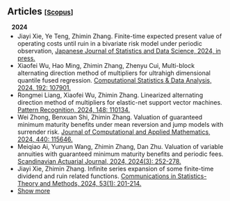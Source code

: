 <h1 id="articles"></h1>

<h2 style="margin: 30px 0px 15px;">Articles
<temp style="font-size:15px;">[</temp><a href="https://www-scopus-com-s.atrust.cqu.edu.cn/authid/detail.uri?authorId=35219373500#" target="_blank" style="font-size:15px;">Scopus</a><temp style="font-size:15px;">]</temp></h2>


<h4 id="2024;" style="margin:15px 10px -10px;">2024</h4>
<ul>
<li>Jiayi Xie, Ye Teng, Zhimin Zhang. Finite-time expected present value of operating costs until ruin in a bivariate risk model under periodic observation, <a href="https://link-springer-com-s.atrust.cqu.edu.cn/article/10.1007/s42081-024-00244-3"><autocolor>Japanese Journal of Statistics and Data Science, 2024, in press.</autocolor></a></li>

<li>Xiaofei Wu, Hao Ming, Zhimin Zhang, Zhenyu Cui, Multi-block alternating direction method of multipliers for ultrahigh dimensional quantile fused regression. <a href="https://www-sciencedirect-com-s.atrust.cqu.edu.cn/science/article/pii/S0167947323002128?via%3Dihub"><autocolor>Computational Statistics & Data Analysis, 2024, 192: 107901.</autocolor></a></li>

<li>Rongmei Liang, Xiaofei Wu, Zhimin Zhang. Linearized alternating direction method of multipliers for elastic-net support vector machines. <a href="https://www-sciencedirect-com-s.atrust.cqu.edu.cn/science/article/pii/S0031320323008312?via%3Dihub"><autocolor>Pattern Recognition, 2024, 148: 110134.</autocolor></a></li>

<li>Wei Zhong, Benxuan Shi, Zhimin Zhang. Valuation of guaranteed minimum maturity benefits under mean reversion and jump models with surrender risk. <a href="https://www-sciencedirect-com-s.atrust.cqu.edu.cn/science/article/pii/S0377042723005903?via%3Dihub"><autocolor>Journal of Computational and Applied Mathematics, 2024, 440: 115646.</autocolor></a></li>

<li>Meiqiao Ai, Yunyun Wang, Zhimin Zhang, Dan Zhu. Valuation of variable annuities with guaranteed minimum maturity benefits and periodic fees. <a href="https://www.tandfonline.com/doi/abs/10.1080/03461238.2023.2241193"><autocolor>Scandinavian Actuarial Journal, 2024, 2024(3): 252-278.</autocolor></a></li>

<li>Jiayi Xie, Zhimin Zhang. Infinite series expansion of some finite-time dividend and ruin related functions. <a href="https://www.tandfonline.com/doi/abs/10.1080/03610926.2022.2076124"><autocolor>Communications in Statistics-Theory and Methods, 2024, 53(1): 201-214.</autocolor></a></li>

<li> <a href="javascript:toggle_vis('2024more')">Show more</a> </li>

<div id="2024more" style="display:none">

<h4 id="2023;" style="margin:0 10px 0;">2023</h4>


<li>Ye Teng, Zhimin Zhang. On a time-changed Lévy risk model with capital injections and periodic observation.<a href="https://www.sciencedirect.com/science/article/abs/pii/S0378475423002938"><autocolor>Mathematics and Computers in Simulation, 2023, 214: 290-314.</autocolor></a></li>

<li>Ye Teng, Zhimin Zhang. Finite-time expected present value of operating costs until ruin in a Cox risk model with periodic observation. <a href="https://www.sciencedirect.com/science/article/abs/pii/S0096300323002436"><autocolor>Applied Mathematics and Computation, 2023, 452: 128074.</autocolor></a></li>

<li>Yang Yang, Jiayi Xie, Zhimin Zhang. Nonparametric estimation of some dividend problems in the perturbed compound Poisson model. <a href="https://www-cambridge-org-s.atrust.cqu.edu.cn/core/journals/probability-in-the-engineering-and-informational-sciences/article/nonparametric-estimation-of-some-dividend-problems-in-the-perturbed-compound-poisson-model/B29DB2B2B862822586CE0867F5758C20"><autocolor>Probability in the Engineering and Informational Sciences, 2023, 37(2):418-441.</autocolor></a></li>

<li>Jiayi Xie, Wenguang Yu, Zhimin Zhang, Zhenyu Cui. Gerber-Shiu analysis in the compound Poisson model with constant inter-observation times. <a href="https://www-cambridge-org-s.atrust.cqu.edu.cn/core/journals/probability-in-the-engineering-and-informational-sciences/article/gerbershiu-analysis-in-the-compound-poisson-model-with-constant-interobservation-times/44597BF1D4FA4892D0E7897D6DD0E693"><autocolor>Probability in the Engineering and Informational Sciences, 2023, 37(2):324-356.</autocolor></a></li>

<li>Wei Zhong, Zhenyu Cui, Zhimin Zhang. Efficient valuation of guaranteed minimum maturity benefits in regime switching jump diffusion models with surrender risk. <a href="https://www.sciencedirect.com/science/article/abs/pii/S037704272200512X"><autocolor>Journal of Computational and Applied Mathematics, 2023, 422: 114914.</autocolor></a></li>


<li > <a href="javascript:toggle_vis('2023more')">Show more</a> </li>
<div id="2023more" style="display:none">


<li>Meiqiao Ai, Zhimin Zhang, Wei Zhong. Valuation of a DB underpin hybrid pension under a regime-switching Lévy model. <a href="https://www-sciencedirect-com-s.atrust.cqu.edu.cn/science/article/pii/S0377042722003715?via%3Dihub"><autocolor>Journal of Computational and Applied Mathematics, 2023, 419: 114736.</autocolor></a></li>

<li>Wenyuan Wang, Zhimin Zhang, Zhuo Jin. TAX OPTIMIZATION WITH A TERMINAL VALUE FOR THE LÉVY RISK PROCESSES. <a href="https://www.researchgate.net/publication/364915397_Tax_optimization_with_a_terminal_value_for_the_Levy_risk_processes"><autocolor>Journal of Industrial and Management Optimization, 2023, 19(8).</autocolor></a></li>

<li>Meiqiao Ai, Zhimin Zhang, Dan Zhu. Valuing variable annuities with path-dependent surrender guarantees under regime-switching Lévy models. <a href="https://www.tandfonline.com/doi/abs/10.1080/03461238.2022.2099296"><autocolor>Scandinavian Actuarial Journal, 2023, 2023(4): 330-358.</autocolor></a></li>

<li>Wei Zhong, Dan Zhu, Zhimin Zhang. Valuation of variable annuities under stochastic volatility and stochastic jump intensity. <a href="https://www.tandfonline.com/doi/abs/10.1080/03461238.2022.2144432"><autocolor>Scandinavian Actuarial Journal, 2023, 2023(7): 708-734.</autocolor></a></li>

<li>Meiqiao Ai, Zhimin Zhang, Wenguang Yu. VALUING EQUITY-LINKED DEATH BENEFITS WITH A THRESHOLD EXPENSE STRUCTURE UNDER A REGIME-SWITCHING LEVY MODEL. <a href="https://www-scopus-com-s.atrust.cqu.edu.cn/record/display.uri?eid=2-s2.0-85141317880&origin=resultslist&sort=plf-f&src=s&sid=6ecfc0a5d527a41fa708b45a060a219c&sot=a&sdt=a&s=AU-ID%2835219373500%29+AND+PUBYEAR+IS+2023&sl=38&sessionSearchId=6ecfc0a5d527a41fa708b45a060a219c&relpos=9"><autocolor>Journal of Industrial and Management Optimization, 2023, 19(3).</autocolor></a></li>



<li> <a href="javascript:toggle_vis('articlesmore')">Show more</a></li>
<div id="articlesmore" style="display:none">

<h4 style="margin:0 10px 0;">2022</h4>

<li>Jiayi Xie, Zhenyu Cui, Zhimin Zhang. Some new infinite series expansions for the first passage time densities in a jump diffusion model with phase-type jumps. <a href="https://www.sciencedirect.com/science/article/abs/pii/S0096300322003253?via%3Dihub"><autocolor>Applied Mathematics and Computation, 2022, 429: 127251.</autocolor></a></li>

<li>Meiqiao Ai, Zhimin Zhang. Pricing some life-contingent lookback options under regime-switching Lévy models. <a href="https://www.sciencedirect.com/science/article/abs/pii/S0377042722000012?via%3Dihub"><autocolor>Journal of Computational and Applied Mathematics, 2022, 407: 114082.</autocolor></a></li>

<li>Wenyuan Wang, Xie, Jiayi Xie, Zhimin Zhang. Estimating the time value of ruin in a Lévy risk model under low-frequency observation. <a href="https://www.sciencedirect.com/science/article/abs/pii/S0167668722000269?via%3Dihub"><autocolor>Insurance: Mathematics and Economics, 2022, 104: 133-157.</autocolor></a></li>

<li>Meiqiao Ai, Zhimin Zhang, Wenguang Yu. FIRST PASSAGE PROBLEMS OF REFRACTED JUMP DIFFUSION PROCESSES AND THEIR APPLICATIONS IN VALUING EQUITY-LINKED DEATH BENEFITS. <a href="https://www.aimsciences.org/article/doi/10.3934/jimo.2021039"><autocolor>Journal of Industrial and Management Optimization, 2022, 18(3).</autocolor></a></li>

<li>Jiayi Xie, Zhimin Zhang. Recursive approximating to the finite-time Gerber–Shiu function in Lévy risk models under periodic observation. <a href="https://www.sciencedirect.com/science/article/abs/pii/S0377042721003253?via%3Dihub"><autocolor>Journal of Computational and Applied Mathematics, 2022, 399: 113703.</autocolor></a></li>

</ul>
